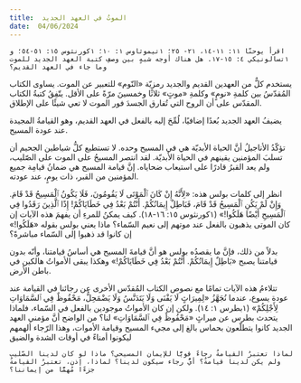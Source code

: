 ```yaml
---
title:  الموتُ في العهد الجديد
date:  04/06/2024
---
```


`اقرأ يوحنّا ١١: ١١-١٤، ٢١- ٢٥؛ ١تيموثاوس ١: ١٠؛ ١كورنثوس ١٥: ٥١-٥٤؛ و ١تسالونيكي ٤: ١٥-١٧. هل هناك أوجه شبهٍ بين وصفِ كتبة العهد الجديد للموت وما جاء في العهد القديم؟`

يستخدم كلٌّ من العهدين القديم والجديد رمزيّة «النّوم» للتعبير عن الموت. يساوى الكتاب المُقدّسُ بين كلمةِ «نومٍ» وكلمةِ «موتٍ» ثلاثًا وخمسينَ مرّةً على الأقل. يتّفِقُ كتبةُ الكتاب المقدّس على أن الروح التي تُفارق الجسدَ فور الموت لا تعي شيئًا على الإطلاق.

يضيفُ العهد الجديد بُعدًا إضافيًا، لُمِّحَ إليه بالفعل في العهد القديم، وهو القيامةُ المجيدة عند عودة المسيح.

تؤكّدُ الأناجيلُ أنَّ الحياة الأبديّة هي في المسيح وحده. لا تستطيع كلُّ شياطين الجحيم أن تسلبَ المؤمنين يقينهم في الحياة الأبديّة. لقد انتصر المسيحُ على الموت على الصّليب، ولم يعد القبرُ قادرًا على استيعاب ضحاياه. إنَّ قيامة المسيح هي ضمانُ قيامِة جميع المؤمنين من القبر، ذات يومٍ، عند عودته.

انظر إلى كلمات بولس هذه: «لِأَنَّهُ إِنْ كَانَ ٱلْمَوْتَى لَا يَقُومُونَ، فَلَا يَكُونُ ٱلْمَسِيحُ قَدْ قَامَ. وَإِنْ لَمْ يَكُنِ ٱلْمَسِيحُ قَدْ قَامَ، فَبَاطِلٌ إِيمَانُكُمْ. أَنْتُمْ بَعْدُ فِي خَطَايَاكُمْ! إِذًا ٱلَّذِينَ رَقَدُوا فِي ٱلْمَسِيحِ أَيْضًا هَلَكُوا!» (١كورنثوس ١٥: ١٦-١٨). كيف يمكنُ للمرءِ أن يفهمَ هذه الآيات إن كان الموتى يذهبون بالفعل عند موتهم إلى نعيم السّماء؟ ماذا يعني بولس بقوله «هَلَكُوا!» إن كانوا قد ذهبوا إلى السّماء مباشرةً؟

بدلاً من ذلك، فإنَّ ما يقصدُه بولس هو أنَّ قيامةَ المسيح هي أساسُ قيامتنا، وأنّه بدون قيامتنا يصبح «بَاطِلٌ إِيمَانُكُمْ. أَنْتُمْ بَعْدُ فِي خَطَايَاكُمْ!» وهكذا يبقى الأمواتُ هالكين في باطن الأرض.

تتلاءمُ هذه الآيات تمامًا مع نصوص الكتاب المُقدّس الأخرى عن رجائنا في القيامة عند عودة يسوع، عندما نُجَهَّزُ «لِمِيرَاثٍ لَا يَفْنَى وَلَا يَتَدَنَّسُ وَلَا يَضْمَحِلُّ، مَحْفُوظٌ فِي ٱلسَّمَاوَاتِ لِأَجْلِكُمْ» (١بطرس ١: ١٤). ولكن إن كان الأمواتُ موجودين بالفعل في السّماء، فلماذا يتحدث بطرس عن ميراثٍ «مَحْفُوظٌ فِي ٱلسَّمَاوَاتِ» لنا؟ من الواضح أنَّ مؤمني العهد الجديد كانوا يتطلّعون بحماس بالغ إلى مجيء المسيح وقيامة الأموات، وهذا الرّجاء ألهمهم ليكونوا أمناءً في أوقات الشدة والضيق

`لماذا تعتبرُ القيامةُ رجاءً قويًّا للإيمان المسيحي؟ ماذا لو كان لدينا الصّليب ولم يكن لدينا قيامةٌ؟ أيُّ رجاء سيكون لدينا؟ لماذا، إذن، تعتبرُ القيامةُ جزءًا مُهمًّا من إيماننا؟`